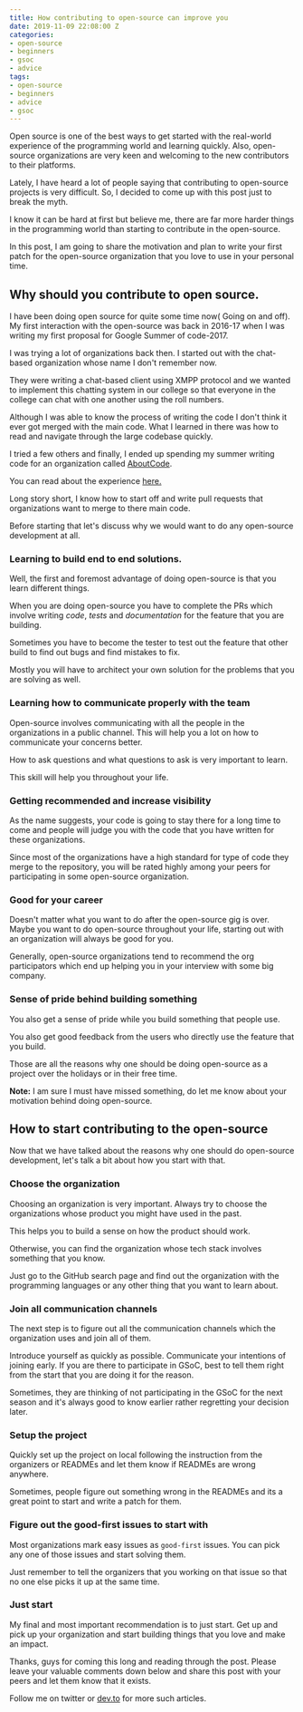 ```yaml
---
title: How contributing to open-source can improve you
date: 2019-11-09 22:08:00 Z
categories:
- open-source
- beginners
- gsoc
- advice
tags:
- open-source
- beginners
- advice
- gsoc
---
```


Open source is one of the best ways to get started with the real-world experience of the programming world and learning quickly. Also, open-source organizations are very keen and welcoming to the new contributors to their platforms.

Lately, I have heard a lot of people saying that contributing to open-source projects is very difficult. So, I decided to come up with this post just to break the myth.

I know it can be hard at first but believe me, there are far more harder things in the programming world than starting to contribute in the open-source.

In this post, I am going to share the motivation and plan to write your first patch for the open-source organization that you love to use in your personal time.

## Why should you contribute to open source.

I have been doing open source for quite some time now( Going on and off). My first interaction with the open-source was back in 2016-17 when I was writing my first proposal for Google Summer of code-2017.

I was trying a lot of organizations back then. I started out with the chat-based organization whose name I don't remember now.

They were writing a chat-based client using XMPP protocol and we wanted to implement this chatting system in our college so that everyone in the college can chat with one another using the roll numbers.

Although I was able to know the process of writing the code I don't think it ever got merged with the main code. What I learned in there was how to read and navigate through the large codebase quickly.

I tried a few others and finally, I ended up spending my summer writing code for an organization called [AboutCode](https://www.nexb.com/).

You can read about the experience [here.](https://singh1114.github.io/blog/gsoc_2017/)

Long story short, I know how to start off and write pull requests that organizations want to merge to there main code.

Before starting that let's discuss why we would want to do any open-source development at all.

### Learning to build end to end solutions.

Well, the first and foremost advantage of doing open-source is that you learn different things.

When you are doing open-source you have to complete the PRs which involve writing *code*, *tests* and *documentation* for the feature that you are building.

Sometimes you have to become the tester to test out the feature that other build to find out bugs and find mistakes to fix.

Mostly you will have to architect your own solution for the problems that you are solving as well. 

### Learning how to communicate properly with the team

Open-source involves communicating with all the people in the organizations in a public channel. This will help you a lot on how to communicate your concerns better.

How to ask questions and what questions to ask is very important to learn.

This skill will help you throughout your life.

### Getting recommended and increase visibility

As the name suggests, your code is going to stay there for a long time to come and people will judge you with the code that you have written for these organizations.

Since most of the organizations have a high standard for type of code they merge to the repository, you will be rated highly among your peers for participating in some open-source organization.

### Good for your career

Doesn't matter what you want to do after the open-source gig is over. Maybe you want to do open-source throughout your life, starting out with an organization will always be good for you.

Generally, open-source organizations tend to recommend the org participators which end up helping you in your interview with some big company.

### Sense of pride behind building something

You also get a sense of pride while you build something that people use.

You also get good feedback from the users who directly use the feature that you build.

Those are all the reasons why one should be doing open-source as a project over the holidays or in their free time.

**Note:** I am sure I must have missed something, do let me know about your motivation behind doing open-source.

## How to start contributing to the open-source

Now that we have talked about the reasons why one should do open-source development, let's talk a bit about how you start with that.

### Choose the organization

Choosing an organization is very important. Always try to choose the organizations whose product you might have used in the past.

This helps you to build a sense on how the product should work.

Otherwise, you can find the organization whose tech stack involves something that you know.

Just go to the GitHub search page and find out the organization with the programming languages or any other thing that you want to learn about.

### Join all communication channels

The next step is to figure out all the communication channels which the organization uses and join all of them.

Introduce yourself as quickly as possible. Communicate your intentions of joining early. If you are there to participate in GSoC, best to tell them right from the start that you are doing it for the reason.

Sometimes, they are thinking of not participating in the GSoC for the next season and it's always good to know earlier rather regretting your decision later.

### Setup the project

Quickly set up the project on local following the instruction from the organizers or READMEs and let them know if READMEs are wrong anywhere.

Sometimes, people figure out something wrong in the READMEs and its a great point to start and write a patch for them.

### Figure out the good-first issues to start with

Most organizations mark easy issues as `good-first` issues. You can pick any one of those issues and start solving them.

Just remember to tell the organizers that you working on that issue so that no one else picks it up at the same time.

### Just start

My final and most important recommendation is to just start. Get up and pick up your organization and start building things that you love and make an impact.

Thanks, guys for coming this long and reading through the post. Please leave your valuable comments down below and share this post with your peers and let them know that it exists.

Follow me on twitter or [dev.to](https://dev.to/singh1114) for more such articles.